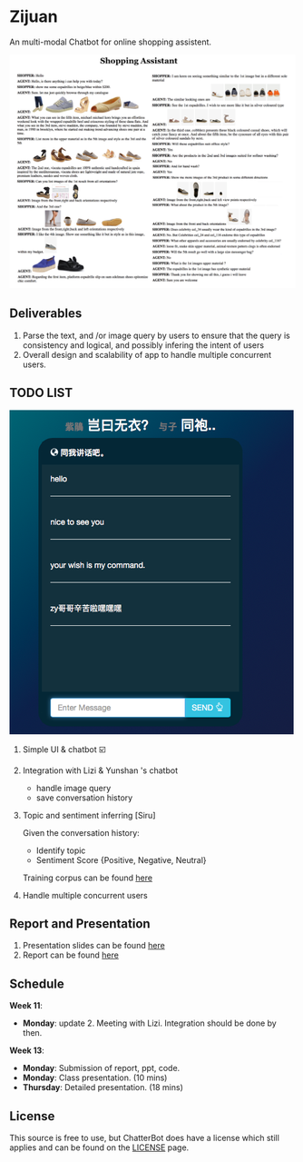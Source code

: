 # Zijuan

An multi-modal Chatbot for online shopping assistent.

![dialog example](img/dialogue_example.png)



## Deliverables

1. Parse the text, and /or image query by users to ensure that the query is consistency and logical, and possibly infering the intent of users 
2. Overall design and scalability of app to handle multiple concurrent users.

## TODO LIST

![UI](img/ui.png)



1. Simple UI & chatbot ☑️

2. Integration with Lizi & Yunshan 's chatbot

    * handle image query
    * save conversation history

3. Topic and sentiment inferring  [Siru]

   Given the conversation history:

   * Identify topic
   * Sentiment Score {Positive, Negative, Neutral}

   Training corpus can be found [here](https://amritasaha1812.github.io/MMD/download/)

4. Handle multiple concurrent users

## Report and Presentation

1. Presentation slides can be found [here](https://docs.google.com/presentation/d/12VCPJPrAIg1I2sHDaZWW552Rx9hBkgw-QzwJQ1llKhc/edit?usp=sharing)
2. Report can be found [here](https://www.overleaf.com/15066791jkfhnjntgtkc)

## Schedule

**Week 11**: 

* **Monday**: update 2. Meeting with Lizi. Integration should be done by then.

**Week 13**:

* **Monday**: Submission of report, ppt, code.
* **Monday**: Class presentation. (10 mins)
* **Thursday**: Detailed presentation. (18 mins)







## License
This source is free to use, but ChatterBot does have a license which still applies and can be found on the [LICENSE](https://github.com/gunthercox/ChatterBot/blob/master/LICENSE) page.
